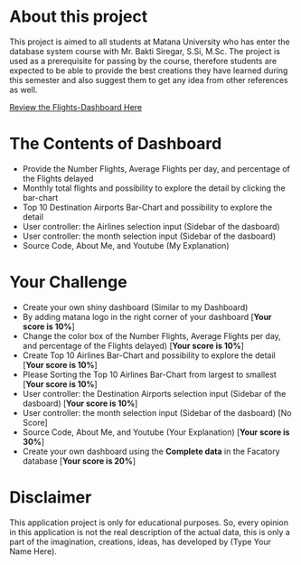 # About this project 

This project is aimed to all students at Matana University who has enter the database system course with Mr. Bakti Siregar, S.Si, M.Sc. 
The project is used as a prerequisite for passing by the course, therefore students are expected to be able to provide the best creations they have learned during this semester and also suggest them to get any idea from other references as well.

[Review the Flights-Dashboard Here](https://master-data-scientist.shinyapps.io/Flight-Dashboard/)

# The Contents of Dashboard

* Provide the Number Flights, Average Flights per day, and percentage of the Flights delayed
* Monthly total flights and possibility to explore the detail by clicking the bar-chart
* Top 10 Destination Airports Bar-Chart and possibility to explore the detail
* User controller: the Airlines selection input (Sidebar of the dasboard)
* User controller: the month selection input (Sidebar of the dasboard)
* Source Code, About Me, and Youtube (My Explanation)

# Your Challenge

* Create your own shiny dashboard (Similar to my Dashboard)
* By adding matana logo in the right corner of your dashboard [**Your score is 10%**]
* Change the color box of the Number Flights, Average Flights per day, <br> and percentage of the Flights delayed) [**Your score is 10%**]
* Create Top 10 Airlines Bar-Chart and possibility to explore the detail [**Your score is 10%**]
* Please Sorting the Top 10 Airlines Bar-Chart from largest to smallest [**Your score is 10%**]
* User controller: the Destination Airports selection input (Sidebar of the dasboard) [**Your score is 10%**]
* User controller: the month selection input (Sidebar of the dasboard) [No Score]
* Source Code, About Me, and Youtube (Your Explanation) [**Your score is 30%**]
* Create your own dashboard using the **Complete data** in the Facatory database [**Your score is 20%**]

# Disclaimer

This application project is only for educational purposes. So, every opinion in this application is not the real description of the actual data, this is only a part of the imagination, creations, ideas, has developed by (Type Your Name Here).

